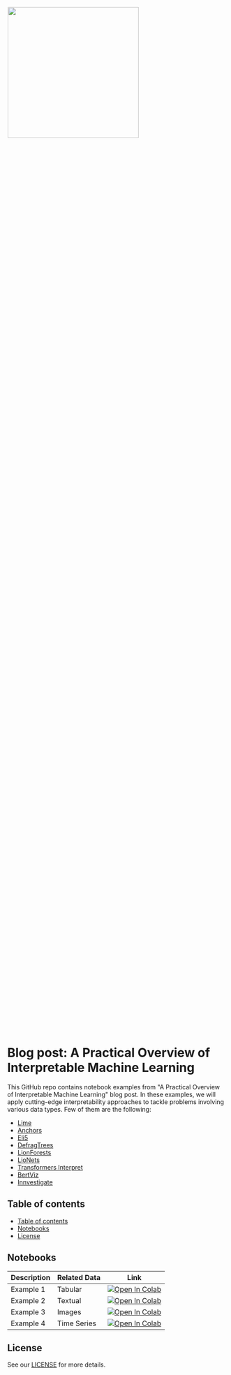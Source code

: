 <p align="center" style="width: 60%; height: 60%"><a href="https://www.medoid.ai/" target="_blank"><img src="https://www.medoid.ai/wp-content/uploads/2020/05/medoid-ai-logo-2.png" width="300px;" /></a></p>

# Blog post: A Practical Overview of Interpretable Machine Learning

This GitHub repo contains notebook examples from "A Practical Overview of Interpretable Machine Learning" blog post. In these examples, we will apply cutting-edge interpretability approaches to tackle problems involving various data types. Few of them are the following:
- [Lime](https://github.com/marcotcr/lime)
- [Anchors](https://github.com/marcotcr/anchor)
- [Eli5](https://github.com/eli5-org/eli5)
- [DefragTrees](https://github.com/sato9hara/defragTrees)
- [LionForests](https://github.com/intelligence-csd-auth-gr/LionLearn)
- [LioNets](https://github.com/intelligence-csd-auth-gr/LionLearn)
- [Transformers Interpret](https://github.com/cdpierse/transformers-interpret)
- [BertViz](https://github.com/jessevig/bertviz)
- [Innvestigate](https://github.com/albermax/innvestigate)

## Table of contents

- [Table of contents](#table-of-contents)
- [Notebooks](#notebooks)
- [License](#license)

## Notebooks

Description | Related Data | Link
--- | --- | ---
Example 1 | Tabular | [![Open In Colab](https://colab.research.google.com/assets/colab-badge.svg)](https://colab.research.google.com/github/medoidai/interpretable-machine-learning-blog-notebooks/blob/main/notebooks/example_1.ipynb)
Example 2 | Textual | [![Open In Colab](https://colab.research.google.com/assets/colab-badge.svg)](https://colab.research.google.com/github/medoidai/interpretable-machine-learning-blog-notebooks/blob/main/notebooks/example_2.ipynb)
Example 3 | Images | [![Open In Colab](https://colab.research.google.com/assets/colab-badge.svg)](https://colab.research.google.com/github/medoidai/interpretable-machine-learning-blog-notebooks/blob/main/notebooks/example_3.ipynb)
Example 4 | Time Series | [![Open In Colab](https://colab.research.google.com/assets/colab-badge.svg)](https://colab.research.google.com/github/medoidai/interpretable-machine-learning-blog-notebooks/blob/main/notebooks/example_4.ipynb)

## License

See our [LICENSE](LICENSE) for more details.
